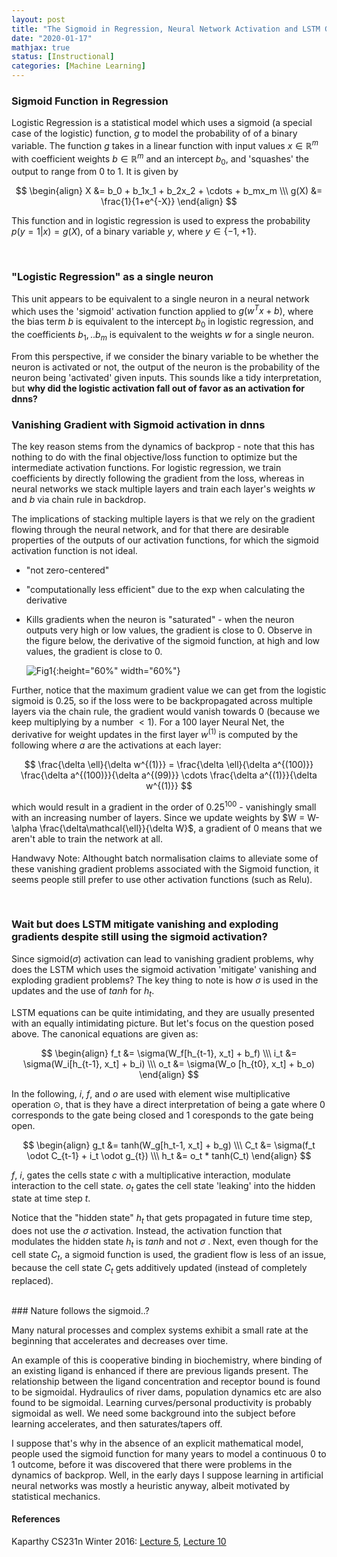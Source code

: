 ```yaml
---
layout: post
title: "The Sigmoid in Regression, Neural Network Activation and LSTM Gates"
date: "2020-01-17"
mathjax: true
status: [Instructional]
categories: [Machine Learning]
---
```


### Sigmoid Function in Regression

Logistic Regression is a statistical model which uses a sigmoid (a special case of the
logistic) function, $g$ to model the probability of of a binary variable. The function $g$
takes in a linear function with input values $x \in \mathbb{R}^m$ with coefficient weights $b \in \mathbb{R}^m$ and an intercept $b_0$,
and 'squashes' the output to range from 0 to 1. It is given by

$$
\begin{align}
X &= b_0 + b_1x_1 + b_2x_2 + \cdots + b_mx_m \\\
g(X) &= \frac{1}{1+e^{-X}}
\end{align}
$$

This function  and in logistic regression is used to express the probability $p(y=1|x) = g(X)$,
of a binary variable $y$, where $y \in \{-1, +1\}$. 

<br>

### "Logistic Regression" as a single neuron

This unit appears to be equivalent to a single neuron in a neural network which uses the
'sigmoid' activation function applied to $g(w^Tx+b)$, where the bias term $b$ is equivalent to
the intercept $b_0$ in logistic regression, and the coefficients $b_1,.. b_m$ is equivalent to
the weights $w$ for a single neuron. 

From this perspective, if we consider the binary variable to be whether the neuron is activated
or not, the output of the neuron is the probability of the neuron being 'activated' given
inputs. This sounds like a tidy interpretation, but **why did the logistic activation fall out of
favor as an activation for dnns?**

### Vanishing Gradient with Sigmoid activation in dnns

The key reason stems from the dynamics of backprop - note that this has nothing to do with the final
objective/loss function to optimize but the intermediate activation functions. For logistic regression, we train coefficients by directly
following the gradient from the loss, whereas in neural networks we stack multiple layers and
train each layer's weights $w$ and $b$ via chain rule in backdrop. 

The implications of stacking multiple layers is that we rely on the gradient flowing through
the neural network,  and for that there are desirable properties of the outputs of our
activation functions, for which the sigmoid activation function is not ideal.

* "not zero-centered"

* "computationally less efficient" due to the exp when calculating the derivative 


* Kills gradients when the neuron is "saturated" - when the neuron outputs very high or low
  values, the gradient is close to 0. Observe in the figure below, the derivative of the sigmoid function, at high and low values, the gradient is close to 0. 

  ![Fig1](/assets/sigmoid_der.png){:height="60%" width="60%"}

Further, notice that the maximum gradient value we can get from the logistic sigmoid is 0.25, so if the loss were to be backpropagated across multiple layers via the chain rule, the gradient would vanish towards 0 (because we keep multiplying by a number $<1$). For a 100 layer Neural Net, the derivative for weight updates in the first layer $w^{(1)}$ is computed by the following where $a$ are the activations at each layer:

$$
\frac{\delta \ell}{\delta w^{(1)}} = \frac{\delta \ell}{\delta a^{(100)}} \frac{\delta a^{(100)}}{\delta a^{(99)}} \cdots \frac{\delta a^{(1)}}{\delta w^{(1)}}
$$

which would result in a gradient in the order of $0.25^{100}$ - vanishingly small with an increasing number of layers. Since we update weights by $W = W-\alpha \frac{\delta\mathcal{\ell}}{\delta W}$, a gradient of 0 means that we aren't able to train the network at all.


Handwavy Note: Althought batch normalisation claims to alleviate some of these vanishing gradient problems associated with the Sigmoid function, it seems people still prefer to use other activation functions (such as Relu). 

<br>

### Wait but does LSTM mitigate vanishing and exploding gradients despite still using the sigmoid activation?

Since sigmoid($\sigma$) activation can lead to vanishing gradient problems, why does the LSTM which uses the sigmoid activation 'mitigate' vanishing and exploding gradient problems? The key thing to note is how $\sigma$ is used in the updates and the use of $tanh$ for $h_t$. 

LSTM equations can be quite intimidating, and they are usually presented with an equally
intimidating picture. But let's focus on the question posed above. The canonical equations are
given as:

$$
\begin{align}
f_t &= \sigma(W_f[h_{t-1}, x_t] + b_f) \\\
i_t &= \sigma(W_i[h_{t-1}, x_t] + b_i) \\\
o_t &= \sigma(W_o [h_{t0}, x_t] + b_o)
\end{align}
$$

In the following, $i$, $f$, and $o$ are used with element wise multiplicative operation $\odot$, that is they have a direct interpretation of being a gate where $0$ corresponds to the gate being closed and $1$ coresponds to the gate being open. 

$$
\begin{align}
g_t &= tanh(W_g[h_t-1, x_t] + b_g) \\\
C_t &= \sigma(f_t \odot C_{t-1} + i_t \odot g_{t}) \\\
h_t &= o_t * tanh(C_t)
\end{align}
$$

$f$, $i$, gates the cells state $c$ with a multiplicative interaction, modulate interaction to
the cell state. $o_t$ gates the cell state 'leaking' into the hidden state at time step $t$. 

Notice that the "hidden state" $h_t$ that gets propagated in future time step, does not use the $\sigma$ activation. Instead, the activation function that modulates the hidden
state $h_t$ is $tanh$ and not $\sigma$ . Next, even though for the cell state $C_t$, a sigmoid function is used, the
gradient flow is less of an issue, because the cell state $C_t$ gets additively updated
(instead of completely replaced). 


<br>
### Nature follows the sigmoid..?

Many natural processes and complex systems exhibit a small rate at the beginning that
accelerates and decreases over time. 

An example of this is cooperative binding in biochemistry, where binding of an existing ligand
is enhanced if there are previous ligands present. The relationship between the ligand
concentration and receptor bound is found to be sigmoidal. Hydraulics of river dams, population
dynamics etc are also found to be sigmoidal. Learning curves/personal productivity is probably
sigmoidal as well. We need some background into the subject before learning accelerates, and
then saturates/tapers off.

I suppose that's why in the absence of an explicit mathematical model, people used the sigmoid
function for many years to model a continuous 0 to 1 outcome, before it was discovered that
there were problems in the dynamics of backprop. Well, in the early days I suppose learning in artificial neural networks was mostly a heuristic anyway, albeit motivated by statistical mechanics. 


#### References ####
Kaparthy CS231n Winter 2016: [Lecture 5](https://w.youtube.com/watch?v=gYpoJMlgyXA), [Lecture 10](https://w.youtube.com/watch?v=yCC09vCHzF8)


